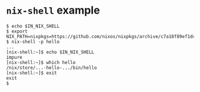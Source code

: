# `nix-shell` example

```console tesh-session="nix-shell" tesh-ps1="[nix-shell:~]$" tesh-timeout="60"
$ echo $IN_NIX_SHELL
$ export NIX_PATH=nixpkgs=https://github.com/nixos/nixpkgs/archive/c7a18f89ef1dc423f57f3de9bd5d9355550a5d15.tar.gz
$ nix-shell -p hello
...
[nix-shell:~]$ echo $IN_NIX_SHELL
impure
[nix-shell:~]$ which hello
/nix/store/...-hello-.../bin/hello
[nix-shell:~]$ exit
exit
$
```
